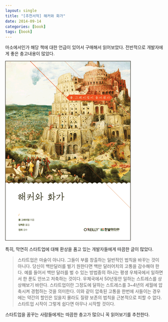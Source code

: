 ```yaml
---
layout: single
title: "[추천서적] 해커와 화가"
date: 2014-09-14
categories: [book]
tags: [book]
---
```


마소에서인가 해당 책에 대한 언급이 있어서 구매해서 읽어보았다.
전반적으로 개발자에게 좋은 충고내용이 많았다.

![hacker](/assets/images/hacker.jpg)

특히, 막연히 스타트업에 대해 환상을 품고 있는 개발자들에게 따끔한 글이 많았다.

> 스타트업은 마술이 아니다. 그들이 부를 창출하는 일반적인 법칙을 바꾸는 것이 아니다.
> 당신이 백만달러를 벌기 원한다면 백만 달러어치의 고통을 감수해야 한다. 예를 들어서 백만 달러를 벌 수 있는 방법중의 하나는 평생 우체국에서 일하면서 한 푼도 안쓰고 저축하는 것이다. 우체국에서 50년동안 일하는 스트레스를 상상해보기 바란다. 스타트업이란 그정도에 달하는 스트레스를 3~4년의 세월에 압축시켜 경험하는 것을 의미한다. 이와 같이 압축된 고통을 한번에 사들이는 경우에는 약간의 할인은 있을지 몰라도 질량 보존의 법칙을 근본적으로 피할 수 없다.
> 스타트업 시작이 그렇게 쉽다면 아무나 시작할 것이다.

스타트업을 꿈꾸는 사람들에게는 따끔한 충고가 많으니 꼭 읽어보기를 추천한다.
